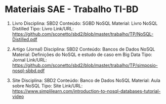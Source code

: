 # Materiais SAE - Trabalho TI-BD

1. Livro 
Disciplina: SBD2
Conteúdo: SGBD NoSQL
Material: Livro NoSQL Distilled
Tipo: Livro
Link/URL: https://github.com/sconetto/sbd2/blob/master/trabalho/TP/NoSQL-Distilled.pdf

2. Artigo (Jornal)
Disciplina: SBD2
Conteúdo: Bancos de Dados NoSQL
Material: Definições do NoSQL e estudo de caso em Big Data
Tipo: Jornal
Link/URL: https://github.com/sconetto/sbd2/blob/master/trabalho/TP/simposio-nosql-sbbd.pdf

3. Site
Disciplina: SBD2
Conteúdo: Banco de Dados NoSQL
Material: Aula sobre NoSQL
Tipo: Site
Link/URL: https://www.simplilearn.com/introduction-to-nosql-databases-tutorial-video
